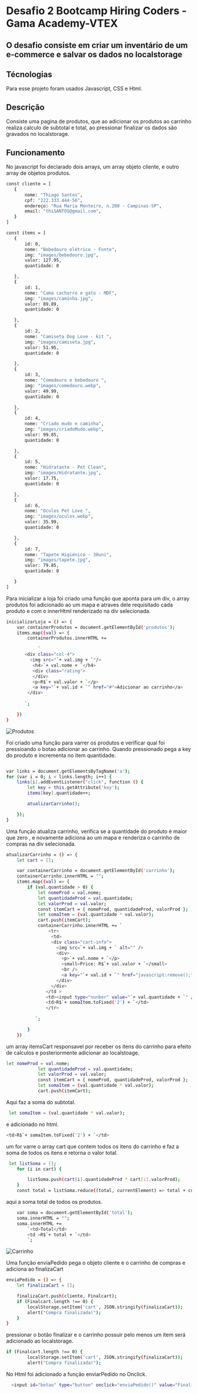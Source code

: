 # Desafio 2 Bootcamp Hiring Coders - Gama Academy-VTEX
## O desafio consiste em criar um inventário de um e-commerce e salvar os dados no localstorage



## Técnologias
Para esse projeto foram usados Javascript, CSS e Html.

## Descrição
Consiste uma pagina de produtos, que ao adicionar os produtos ao carrinho realiza calculo de subtotal e total, ao pressionar finalizar os dados são gravados no localstorage.

## Funcionamento
 No javascript foi declarado dois arrays, um array objeto cliente, e outro array de objetos produtos.
 ```sh
const cliente = [
    {
        nome: "Thiago Santos",
        cpf: "222.333.444-56",
        endereço: "Rua Maria Monteiro, n.200 - Campinas-SP",
        email: "thiSANTOS@gmail.com",
    }
]

const items = [
    {
        id: 0,
        nome: "Bebedouro elétrico - Fonte",
        img: "images/bebedouro.jpg",
        valor: 127.95,
        quantidade: 0

    },
    {
        id: 1,
        nome: "Cama cachorro e gato - MDF",
        img: "images/caminha.jpg",
        valor: 89.89,
        quantidade: 0

    },
    {
        id: 2,
        nome: "Camiseta Dog Love - kit ",
        img: "images/camiseta.jpg",
        valor: 51.95,
        quantidade: 0

    },
    {
        id: 3,
        nome: "Comedouro e bebedouro ",
        img: "images/comedouro.webp",
        valor: 49.99,
        quantidade: 0

    },
    {
        id: 4,
        nome: "Criado mudo e caminha",
        img: "images/criadoMudo.webp",
        valor: 99.85,
        quantidade: 0

    },
    {
        id: 5,
        nome: "Hidratante - Pet Clean",
        img: "images/Hidratante.jpg",
        valor: 17.75,
        quantidade: 0

    },
    {
        id: 6,
        nome: "Oculos Pet Love ",
        img: "images/oculos.webp",
        valor: 35.99,
        quantidade: 0

    },
    {
        id: 7,
        nome: "Tapete Higiénico - 30uni",
        img: "images/tapete.jpg",
        valor: 79.85,
        quantidade: 0

    }
]
```
Para inicializar a loja foi criado uma função que aponta para um div, o array produtos foi adicionado ao um mapa e atraves dele requisitado cada produto e com o innerHtml renderizado na div selecionada.

```sh
inicializarLoja = () => {
    var containerProdutos = document.getElementById('produtos');
    items.map((val) => {
        containerProdutos.innerHTML +=

            `
       <div class="col-4">
         <img src="`+ val.img + `"/>
          <h4>`+ val.nome + `</h4>
          <div class="rating">
          </div>
          <p>R$`+ val.valor + `</p>
          <a key="`+ val.id + `" href="#">Adicionar ao carrinho</a>
        </div>
        
       `;

    })
}
```
![Produtos](https://github.com/ThiagoSantos-devthb/Hiring-Coders-Vtex---Desafio-2/blob/main/images/produtos.png)

Foi criado uma função para varrer os produtos e verificar qual foi pressioando o botao adicionar ao carrinho. Quando pressionado pega a key do produto e incrementa no item quantidade.


```sh

var links = document.getElementsByTagName('a');
for (var i = 0; i < links.length; i++) {
    links[i].addEventListener("click", function () {
        let key = this.getAttribute('key');
        items[key].quantidade++;

        atualizarCarrinho();

    });
}

```
Uma função atualiza carrinho, verifica se a quantidade do produto é maior que zero , e novamente adiciona ao um mapa e renderiza o carrinho de compras na div selecionada.

```sh
atualizarCarrinho = () => {
    let cart = [];

    var containerCarrinho = document.getElementById('carrinho');
    containerCarrinho.innerHTML = "";
    items.map((val) => {
        if (val.quantidade > 0) {
            let nomeProd = val.nome;
            let quantidadeProd = val.quantidade;
            let valorProd = val.valor;
            const itemCart = { nomeProd, quantidadeProd, valorProd };
            let somaItem = (val.quantidade * val.valor);
            cart.push(itemCart);
            containerCarrinho.innerHTML += `
                <tr>
                 <td>
                 <div class="cart-info">
                   <img src=`+ val.img + ` alt="" />
                   <div>
                     <p>`+ val.nome + `</p>
                     <small>Price: R$`+ val.valor + `</small>
                     <br />
                     <a key="`+ val.id + `" href="javascript:remove();">Remove</a>
                   </div>
                 </div>
               </td >
               <td><input type="nunber" value="`+ val.quantidade + `" /></td>
               <td>R$`+ somaItem.toFixed('2') + `</td>
               </tr>
           
           `;

        }
    })

```
um array itemsCart responsavel por receber os itens do carrinho para efeito de calculos e posteriormente adicionar ao localstoage.
```sh
let nomeProd = val.nome;
            let quantidadeProd = val.quantidade;
            let valorProd = val.valor;
            const itemCart = { nomeProd, quantidadeProd, valorProd };
            let somaItem = (val.quantidade * val.valor);
            cart.push(itemCart);
```
Aqui faz a soma do subtotal.
```sh
 let somaItem = (val.quantidade * val.valor);
```
e adicionado no html.
```sh
<td>R$`+ somaItem.toFixed('2') + `</td>
```
um for varre o array cart que contem todos os itens do carrinho e faz a soma de todos os itens e retorna o valor total.
```sh
 let listSoma = [];
    for (i in cart) {

        listSoma.push(cart[i].quantidadeProd * cart[i].valorProd);
    }
    const total = listSoma.reduce((total, currentElement) => total + currentElement);

```
aqui a soma total de todos os produtos.
```sh
    var soma = document.getElementById('total');
    soma.innerHTML = "";
    soma.innerHTML +=
        `<td>Total</td>
        <td >R$`+ total + `</td>
        `;
```
![Carrinho](https://github.com/ThiagoSantos-devthb/Hiring-Coders-Vtex---Desafio-2/blob/main/images/carrinho.png)

Uma função enviaPedido pega o objeto cliente e o carrinho de compras e adiciona ao finalizaCart
```sh
enviaPedido = () => {
    let finalizaCart = [];

    finalizaCart.push(cliente, Finalcart);
    if (Finalcart.length !== 0) {
        localStorage.setItem('cart', JSON.stringify(finalizaCart));
        alert("Compra finalizada!");
    }
}
```
pressionar o botão finalizar  e o carrinho possuir pelo menos um item será adicionado ao localstorage.
```sh
if (Finalcart.length !== 0) {
        localStorage.setItem('cart', JSON.stringify(finalizaCart));
        alert("Compra finalizada!");
```
No Html foi adicionado a função enviarPedido no Onclick.
```sh
  <input id="botao" type="button" onclick="enviaPedido()" value="Finalizar">
```
 
